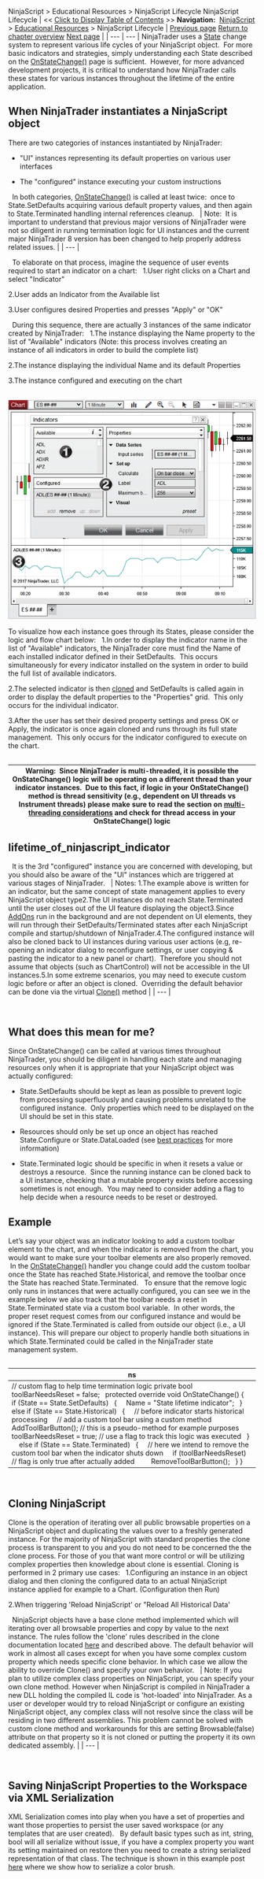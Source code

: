 ﻿
NinjaScript \> Educational Resources \> NinjaScript Lifecycle
NinjaScript Lifecycle
| \<\< [Click to Display Table of Contents](understanding_the_lifecycle_of.md) \>\> **Navigation:**     [NinjaScript](ninjascript-1.md) \> [Educational Resources](educational_resources-1.md) \> NinjaScript Lifecycle | [Previous page](multi-time_frame__instruments-1.md) [Return to chapter overview](educational_resources-1.md) [Next page](using_3rd_party_indicators-1.md) |
| --- | --- |
NinjaTrader uses a [State](state-1.md) change system to represent various life cycles of your NinjaScript object.  For more basic indicators and strategies, simply understanding each State described on the [OnStateChange()](onstatechange-1.md) page is sufficient.  However, for more advanced development projects, it is critical to understand how NinjaTrader calls these states for various instances throughout the lifetime of the entire application.
 
## When NinjaTrader instantiates a NinjaScript object
There are two categories of instances instantiated by NinjaTrader:
 
- "UI" instances representing its default properties on various user interfaces

- The "configured" instance executing your custom instructions

 
In both categories, [OnStateChange()](onstatechange-1.md) is called at least twice:  once to State.SetDefaults acquiring various default property values, and then again to State.Terminated handling internal references cleanup.
 
| Note:  It is important to understand that previous major versions of NinjaTrader were not so diligent in running termination logic for UI instances and the current major NinjaTrader 8 version has been changed to help properly address related issues. |
| --- |

 
To elaborate on that process, imagine the sequence of user events required to start an indicator on a chart:
 
1\.User right clicks on a Chart and select "Indicator"

2\.User adds an Indicator from the Available list

3\.User configures desired Properties and presses "Apply" or "OK"

 
During this sequence, there are actually 3 instances of the same indicator created by NinjaTrader:
 
1\.The instance displaying the Name property to the list of "Available" indicators (Note: this process involves creating an instance of all indicators in order to build the complete list)

2\.The instance displaying the individual Name and its default Properties

3\.The instance configured and executing on the chart

 
![indicator_dialog_state](indicator_dialog_state.png)

To visualize how each instance goes through its States, please consider the logic and flow chart below:
 
1\.In order to display the indicator name in the list of "Available" indicators, the NinjaTrader core must find the Name of each installed indicator defined in their SetDefaults.  This occurs simultaneously for every indicator installed on the system in order to build the full list of available indicators.

2\.The selected indicator is then [cloned](clone-1.md) and SetDefaults is called again in order to display the default properties to the "Properties" grid.  This only occurs for the individual indicator.

3\.After the user has set their desired property settings and press OK or Apply, the indicator is once again cloned and runs through its full state management.  This only occurs for the indicator configured to execute on the chart.

## 
| Warning:  Since NinjaTrader is multi\-threaded, it is possible the OnStateChange() logic will be operating on a different thread than your indicator instances.  Due to this fact, if logic in your OnStateChange() method is thread sensitivity (e.g., dependent on UI threads vs Instrument threads) please make sure to read the section on [multi\-threading considerations](multi-threading-1.md) and check for thread access in your OnStateChange() logic |
| --- |

## 
## lifetime_of_ninjascript_indicator
 
It is the 3rd "configured" instance you are concerned with developing, but you should also be aware of the "UI" instances which are triggered at various stages of NinjaTrader.
 
| Notes:  1\.The example above is written for an indicator, but the same concept of state management applies to every NinjaScript object type2\.The UI instances do not reach State.Terminated until the user closes out of the UI feature displaying the object3\.Since [AddOns](addon_development_overview-1.md) run in the background and are not dependent on UI elements, they will run through their SetDefaults/Terminated states after each NinjaScript compile and startup/shutdown of NinjaTrader.4\.The configured instance will also be cloned back to UI instances during various user actions (e.g, re\-opening an indicator dialog to reconfigure settings, or user copying \& pasting the indicator to a new panel or chart).  Therefore you should not assume that objects (such as ChartControl) will not be accessible in the UI instances.5\.In some extreme scenarios, you may need to execute custom logic before or after an object is cloned.  Overriding the default behavior can be done via the virtual [Clone()](clone-1.md) method |
| --- |

 
## What does this mean for me?
Since OnStateChange() can be called at various times throughout NinjaTrader, you should be diligent in handling each state and managing resources only when it is appropriate that your NinjaScript object was actually configured:
 
- State.SetDefaults should be kept as lean as possible to prevent logic from processing superfluously and causing problems unrelated to the configured instance.  Only properties which need to be displayed on the UI should be set in this state.

- Resources should only be set up once an object has reached State.Configure or State.DataLoaded (see [best practices](ninjascript_best_practices-1.md) for more information) 

- State.Terminated logic should be specific in when it resets a value or destroys a resource.  Since the running instance can be cloned back to a UI instance, checking that a mutable property exists before accessing sometimes is not enough.  You may need to consider adding a flag to help decide when a resource needs to be reset or destroyed.  

## 
## Example
Let’s say your object was an indicator looking to add a custom toolbar element to the chart, and when the indicator is removed from the chart, you would want to make sure your toolbar elements are also properly removed.  In the [OnStateChange()](onstatechange-1.md) handler you change could add the custom toolbar once the State has reached State.Historical, and remove the toolbar once the State has reached State.Terminated.
 
To ensure that the remove logic only runs in instances that were actually configured, you can see we in the example below we also track that the toolbar needs a reset in State.Terminated state via a custom bool variable.  In other words, the proper reset request comes from our configured instance and would be ignored if the State.Terminated is called from outside our object (i.e., a UI instance). This will prepare our object to properly handle both situations in which State.Terminated could be called in the NinjaTrader state management system.
## 
| ns |
| --- |
| // custom flag to help time termination logic private bool toolBarNeedsReset \= false;   protected override void OnStateChange() {    if (State \=\= State.SetDefaults)    {      Name \= "State lifetime indicator";    }    else if (State \=\= State.Historical)    {      // before indicator starts historical processing      // add a custom tool bar using a custom method      AddToolBarButton(); // this is a pseudo\-method for example purposes      toolBarNeedsReset \= true; // use a flag to track this logic was executed    }      else if (State \=\= State.Terminated)    {      // here we intend to remove the custom tool bar when the indicator shuts down      if (toolBarNeedsReset) // flag is only true after actually added          RemoveToolBarButton();    } } |

 
## Cloning NinjaScript
Clone is the operation of iterating over all public browsable properties on a NinjaScript object and duplicating the values over to a freshly generated instance. For the majority of NinjaScript with standard properties the clone process is transparent to you and you do not need to be concerned the the clone process. For those of you that want more control or will be utilizing complex properties then knowledge about clone is essential. Cloning is performed in 2 primary use cases:
 
1\.Configuring an instance in an object dialog and then cloning the configured data to an actual NinjaScript instance applied for example to a Chart. (Configuration then Run) 

2\.When triggering 'Reload NinjaScript' or "Reload All Historical Data'

 
NinjaScript objects have a base clone method implemented which will iterating over all browsable properties and copy by value to the next instance. The rules follow the 'clone' rules described in the clone documentation located [here](clone-1.md) and described above. The default behavior will work in almost all cases except for when you have some complex custom property which needs specific clone behavior. In which case we allow the ability to override Clone() and specify your own behavior.
 
| Note: If you plan to utilize complex class properties on NinjaScript, you can specify your own clone method. However when NinjaScript is compiled in NinjaTrader a new DLL holding the compiled IL code is 'hot\-loaded' into NinjaTrader. As a user or developer would try to reload NinjaScript or configure an existing NinjaScript object, any complex class will not resolve since the class will be residing in two different assemblies. This problem cannot be solved with custom clone method and workarounds for this are setting Browsable(false) attribute on that property so it is not cloned or putting the property it its own dedicated assembly. |
| --- |

 
## Saving NinjaScript Properties to the Workspace via XML Serialization
XML Serialization comes into play when you have a set of properties and want those properties to persist the user saved workspace (or any templates that are user created). 
 
By default basic types such as int, string, bool will all serialize without issue, if you have a complex property you want its setting maintained on restore then you need to create a string serialized representation of that class. The technique is shown in this example post [here](user_definable_color_inputs-1.md) where we show how to serialize a color brush.
